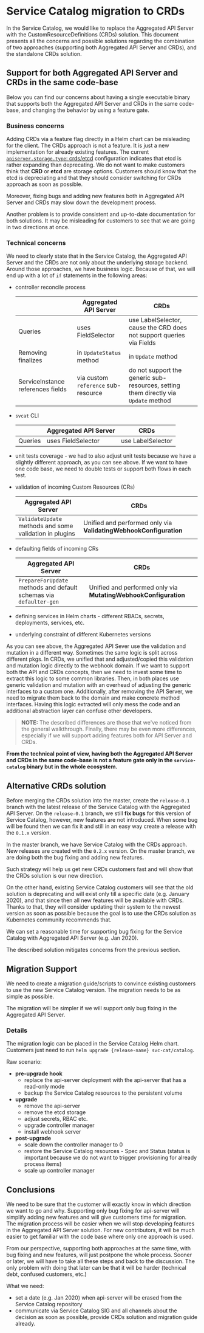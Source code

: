 # Service Catalog migration to CRDs

In the Service Catalog, we would like to replace the Aggregated API Server with the CustomResourceDefinitions (CRDs) solution. This document presents all the concerns and possible solutions regarding the combination of two approaches (supporting both  Aggregated API Server and CRDs), and the standalone CRDs solution.

## Support for both Aggregated API Server and CRDs in the same code-base

Below you can find our concerns about having a single executable binary that supports both the Aggregated API Server and CRDs in the same code-base, and changing the behavior by using a feature gate. 

### Business concerns

Adding CRDs via a feature flag directly in a Helm chart can be misleading for the client. 
The CRDs approach is not a feature. It is just a new implementation for already existing features. The current [`apiserver.storage.type`: crds/etcd](https://github.com/kubernetes-incubator/service-catalog/blob/master/charts/catalog/values.yaml#L61-L62) configuration indicates that etcd is rather expanding than deprecating. We do not want to make customers think that **CRD** or **etcd** are storage options. Customers should know that the etcd is depreciating and that they should consider switching for CRDs approach as soon as possible.  

Moreover, fixing bugs and adding new features both in Aggregated API Server and CRDs may slow down the development process.   

Another problem is to provide consistent and up-to-date documentation for both solutions. It may be misleading for customers to see that we are going in two directions at once.

### Technical concerns

We need to clearly state that in the Service Catalog, the Aggregated API Server and the CRDs are not only about the underlying storage backend. Around those approaches, we have business logic. Because of that, we will end up with a lot of `if` statements in the following areas:

- controller reconcile process 

  |                                   | Aggregated API Server               | CRDs                                                                                      |
  |-----------------------------------|-------------------------------------|-------------------------------------------------------------------------------------------|
  | Queries                           | uses FieldSelector                  | use LabelSelector, cause the CRD does not support queries via Fields                      |
  | Removing finalizes                | in `UpdateStatus` method            | in `Update` method                                                                        |
  | ServiceInstance references fields | via custom `reference` sub-resource | do not support the generic sub-resources, setting them directly via `Update` method |

- `svcat` CLI 

  |         | Aggregated API Server | CRDs              |
  |---------|--------------------|-------------------|
  | Queries | uses FieldSelector | use LabelSelector |
  
- unit tests coverage - we had to also adjust unit tests because we have a slightly different approach, as you can see above. If we want to have one code base, we need to double tests or support both flows in each test.

- validation of incoming Custom Resources (CRs)

  | Aggregated API Server                                 | CRDs              |
  |-------------------------------------------------------|-------------------|
  | `ValidateUpdate` methods and some validation in plugins | Unified and performed only via **ValidatingWebhookConfiguration** |

- defaulting fields of incoming CRs

  | Aggregated API Server                                               | CRDs                                                           |
  |---------------------------------------------------------------------|----------------------------------------------------------------|
  | `PrepareForUpdate` methods and default schemas via `defaulter-gen` | Unified and performed only via **MutatingWebhookConfiguration** |

- defining services in Helm charts - different RBACs, secrets, deployments, services, etc.

- underlying constraint of different Kubernetes versions

As you can see above, the Aggregated API Sever use the validation and mutation in a different way. Sometimes the same logic is split across different pkgs. In CRDs, we unified that and adjusted/copied this validation and mutation logic directly to the webhook domain. If we want to support both the API and CRDs concepts, then we need to invest some time to extract this logic to some common libraries. Then, in both places use generic validation and mutation with an overhead of adjusting the generic interfaces to a custom one. 
Additionally, after removing the API Server, we need to migrate them back to the domain and make concrete method interfaces. Having this logic extracted will only mess the code and an additional abstraction layer can confuse other developers.
 
> **NOTE:** The described differences are those that we've noticed from the general walkthrough. Finally, there may be even more differences, especially if we will support adding features both for API Server and CRDs.
 
**From the technical point of view, having both the Aggregated API Server and CRDs in the same code-base is not a feature gate only in the `service-catalog` binary but in the whole ecosystem.** 

## Alternative CRDs solution

Before merging the CRDs solution into the master, create the `release-0.1` branch with the latest release of the Service Catalog with the Aggregated API Server. On the `release-0.1` branch, we still **fix bugs** for this version of Service Catalog, however, new features are not introduced. When some bug will be found then we can fix it and still in an easy way create a release with the `0.1.x` version. 

In the master branch, we have Service Catalog with the CRDs approach. New releases are created with the `0.2.x` version. On the master branch, we are doing both the bug fixing and adding new features.

Such strategy will help us get new CRDs customers fast and will show that the CRDs solution is our new direction.
 
On the other hand, existing Service Catalog customers will see that the old solution is deprecating and will exist only till a specific date (e.g. January 2020), and that since then all new features will be available with CRDs. Thanks to that, they will consider updating their system to the newest version as soon as possible because the goal is to use the CRDs solution as Kubernetes community recommends that.

We can set a reasonable time for supporting bug fixing for the Service Catalog with Aggregated API Server (e.g. Jan 2020).

The described solution mitigates concerns from the previous section.
     
## Migration Support

We need to create a migration guide/scripts to convince existing customers to use the new Service Catalog version. The migration needs to be as simple as possible.

The migration will be simpler if we will support only bug fixing in the Aggregated API Server.   

### Details

The migration logic can be placed in the Service Catalog Helm chart. 
Customers just need to run `helm upgrade {release-name} svc-cat/catalog`.

Raw scenario:
- **pre-upgrade hook**
  - replace the api-server deployment with the api-server that has a read-only mode
  - backup the Service Catalog resources to the persistent volume
- **upgrade**
  - remove the api-server
  - remove the etcd storage
  - adjust secrets, RBAC etc.
  - upgrade controller manager
  - install webhook server
- **post-upgrade**
  - scale down the controller manager to 0  
  - restore the Service Catalog resources - Spec and Status (status is important because we do not want to trigger provisioning for already process items)
  - scale up controller manager


## Conclusions

We need to be sure that the customer will exactly know in which direction we want to go and why. Supporting only bug fixing for api-server will simplify adding new features and will give customers time for migration. The migration process will be easier when we will stop developing features in the Aggregated API Server solution. For new contributors, it will be much easier to get familiar with the code base where only one approach is used. 

From our perspective, supporting both approaches at the same time, with bug fixing and new features, will just postpone the whole process. Sooner or later, we will have to take all these steps and back to the discussion. The only problem with doing that later can be that it will be harder (technical debt, confused customers, etc.)

What we need:
- set a date (e.g. Jan 2020) when api-server will be erased from the Service Catalog repository 
- communicate via Service Catalog SIG and all channels about the decision as soon as possible, provide CRDs solution and migration guide already.
